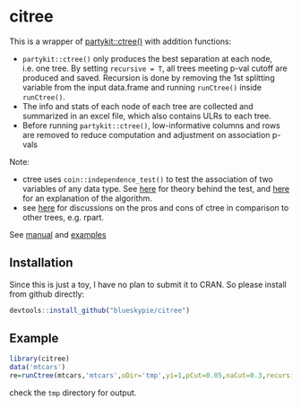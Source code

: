 
<!-- README.md is generated from README.Rmd. Please edit that file -->

# citree

This is a wrapper of
[partykit::ctree()](https://rdrr.io/cran/partykit/man/ctree.html) with
addition functions:

- `partykit::ctree()` only produces the best separation at each node,
  i.e. one tree. By setting `recursive = T`, all trees meeting p-val
  cutoff are produced and saved. Recursion is done by removing the 1st
  splitting variable from the input data.frame and running `runCtree()`
  inside `runCtree()`.
- The info and stats of each node of each tree are collected and
  summarized in an excel file, which also contains ULRs to each tree.
- Before running `partykit::ctree()`, low-informative columns and rows
  are removed to reduce computation and adjustment on association p-vals

Note:

- ctree uses `coin::independence_test()` to test the association of two
  variables of any data type. See
  [here](https://cran.r-project.org/web/packages/coin/vignettes/LegoCondInf.pdf)
  for theory behind the test, and
  [here](https://stats.stackexchange.com/questions/404589/ctree-in-r-how-optimal-is-the-optimal-split-point)
  for an explanation of the algorithm.
- see
  [here](https://stats.stackexchange.com/questions/12140/conditional-inference-trees-vs-traditional-decision-trees)
  for discussions on the pros and cons of ctree in comparison to other
  trees, e.g. rpart.

See [manual](https://blueskypie.github.io/citree/reference/index.html)
and
[examples](https://blueskypie.github.io/cHeatmap/articles/citree-vignette.html)

## Installation

Since this is just a toy, I have no plan to submit it to CRAN. So please
install from github directly:

``` r
devtools::install_github("blueskypie/citree")
```

## Example

``` r
library(citree)
data('mtcars')
re=runCtree(mtcars,'mtcars',oDir='tmp',yi=1,pCut=0.05,naCut=0.3,recursive=T)
```

check the `tmp` directory for output.
